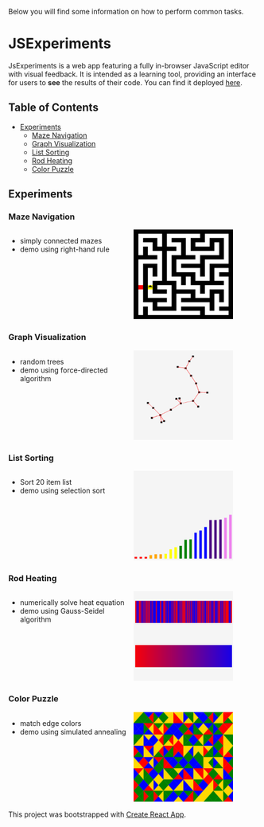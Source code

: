 
Below you will find some information on how to perform common tasks.<br>

# JSExperiments

JsExperiments is a web app featuring a fully in-browser JavaScript editor with visual feedback. It is intended as a learning tool, providing an interface for users to <b>see</b> the results of their code. You can find it deployed [here](https://dev.d3513lez266dga.amplifyapp.com/). 

## Table of Contents
- [Experiments](#experiments)
  - [Maze Navigation](#maze-navigation)
  - [Graph Visualization](#graph-visualization)
  - [List Sorting](#list-sorting)
  - [Rod Heating](#rod-heating)
  - [Color Puzzle](#color-puzzle)

## Experiments

### Maze Navigation
<div style="display:flex; flex-direction:row">
<div style="width:50%">
<ul>
<li> simply connected mazes </li>
<li> demo using right-hand rule </li>
</ul>
</div>
<div style="width:50%">
<img src="public/maze_static.png" alt="Avatar" style="width:200px; height:180px"/>
</div>
</div>

### Graph Visualization
<div style="display:flex; flex-direction:row">
<div style="width:50%">
<ul>
<li> random trees </li>
<li> demo using force-directed algorithm </li>
</ul>
</div>
<div style="width:50%">
<img src="public/graph_static.png" alt="Avatar" style="width:200px; height:180px"/>
</div>
</div>

### List Sorting
<div style="display:flex; flex-direction:row">
<div style="width:50%">
<ul>
<li> Sort 20 item list</li>
<li> demo using selection sort</li>
</ul>
</div>
<div style="width:50%">
<img src="public/static_sorting.png" alt="Avatar" style="width:200px; height:180px"/>
</div>
</div>

### Rod Heating
<div style="display:flex; flex-direction:row">
<div style="width:50%">
<ul>
<li> numerically solve heat equation</li>
<li> demo using Gauss-Seidel algorithm</li>
</ul>
</div>
<div style="width:50%">
<img src="public/rod.png" alt="Avatar" style="width:200px; height:180px"/>
</div>
</div>

### Color Puzzle
<div style="display:flex; flex-direction:row">
<div style="width:50%">
<ul>
<li> match edge colors</li>
<li> demo using simulated annealing </li>
</ul>
</div>
<div style="width:50%">
<img src="public/colorpuzzle_static.png" alt="Avatar" style="width:200px; height:180px"/>
</div>
</div>




This project was bootstrapped with [Create React App](https://github.com/facebookincubator/create-react-app).

